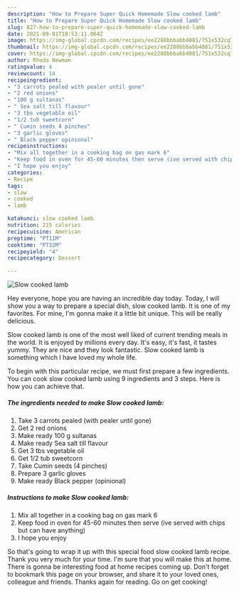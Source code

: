 ```yaml
---
description: "How to Prepare Super Quick Homemade Slow cooked lamb"
title: "How to Prepare Super Quick Homemade Slow cooked lamb"
slug: 827-how-to-prepare-super-quick-homemade-slow-cooked-lamb
date: 2021-09-01T18:53:11.064Z
image: https://img-global.cpcdn.com/recipes/ee2288bbbabb4081/751x532cq70/slow-cooked-lamb-recipe-main-photo.jpg
thumbnail: https://img-global.cpcdn.com/recipes/ee2288bbbabb4081/751x532cq70/slow-cooked-lamb-recipe-main-photo.jpg
cover: https://img-global.cpcdn.com/recipes/ee2288bbbabb4081/751x532cq70/slow-cooked-lamb-recipe-main-photo.jpg
author: Rhoda Newman
ratingvalue: 4
reviewcount: 14
recipeingredient:
- "3 carrots pealed with pealer until gone"
- "2 red onions"
- "100 g sultanas"
- " Sea salt till flavour"
- "3 tbs vegetable oil"
- "1/2 tub sweetcorn"
- " Cumin seeds 4 pinches"
- "3 garlic gloves"
- " Black pepper opinional"
recipeinstructions:
- "Mix all together in a cooking bag on gas mark 6"
- "Keep food in oven for 45-60 minutes then serve (ive served with chips but can have anything)"
- "I hope you enjoy"
categories:
- Recipe
tags:
- slow
- cooked
- lamb

katakunci: slow cooked lamb 
nutrition: 215 calories
recipecuisine: American
preptime: "PT11M"
cooktime: "PT32M"
recipeyield: "4"
recipecategory: Dessert

---
```



![Slow cooked lamb](https://img-global.cpcdn.com/recipes/ee2288bbbabb4081/751x532cq70/slow-cooked-lamb-recipe-main-photo.jpg)

Hey everyone, hope you are having an incredible day today. Today, I will show you a way to prepare a special dish, slow cooked lamb. It is one of my favorites. For mine, I'm gonna make it a little bit unique. This will be really delicious.

Slow cooked lamb is one of the most well liked of current trending meals in the world. It is enjoyed by millions every day. It's easy, it's fast, it tastes yummy. They are nice and they look fantastic. Slow cooked lamb is something which I have loved my whole life.




To begin with this particular recipe, we must first prepare a few ingredients. You can cook slow cooked lamb using 9 ingredients and 3 steps. Here is how you can achieve that.

<!--inarticleads1-->

##### The ingredients needed to make Slow cooked lamb:

1. Take 3 carrots pealed (with pealer until gone)
1. Get 2 red onions
1. Make ready 100 g sultanas
1. Make ready  Sea salt till flavour
1. Get 3 tbs vegetable oil
1. Get 1/2 tub sweetcorn
1. Take  Cumin seeds (4 pinches)
1. Prepare 3 garlic gloves
1. Make ready  Black pepper (opinional)




<!--inarticleads2-->

##### Instructions to make Slow cooked lamb:

1. Mix all together in a cooking bag on gas mark 6
1. Keep food in oven for 45-60 minutes then serve (ive served with chips but can have anything)
1. I hope you enjoy




So that's going to wrap it up with this special food slow cooked lamb recipe. Thank you very much for your time. I'm sure that you will make this at home. There is gonna be interesting food at home recipes coming up. Don't forget to bookmark this page on your browser, and share it to your loved ones, colleague and friends. Thanks again for reading. Go on get cooking!
